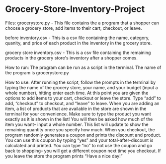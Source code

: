 # Grocery-Store-Inventory-Project

Files:
grocerystore.py - This file contains the a program that a shopper can choose a grocery store, add items to their cart, checkout, or leave. 

before inventory.csv - This is a csv file containing the name, category, quanity, and price of each product in the inventory in the grocery store.

grocery store inventory.csv - This is a csv file containing the remaining products in the grocery store's inventory after a shopper comes. 

How to run: The program can be run as a script in the terminal. The name of the program is grocerystore.py

How to use: After running the script, follow the prompts in the terminal by typing the name of the grocery store, your name, and your budget (input a whole number), hitting enter each time. At this point you are given the options to add items to your cart, checkout or leave the store. Type “add” to add, “checkout” to checkout, and “leave” to leave. When you are adding an item, a list of products that are available in the store are shown in the terminal for your convenience. Make sure to type the product you want exactly as it is shown in the list! You will then be asked how much of the item you want– input a whole number. This list will update to show the remaining quantity once you specify how much. When you checkout, the program randomly generates a coupon and prints the discount and product. You can use this coupon by typing “yes” and your total-after-discount is calculated and printed. You can type “no” to not use the coupon and go back to shopping– you will get a different coupon next time you checkout. If you leave the store the program prints “Have a nice day!”

